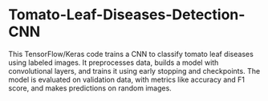 # Tomato-Leaf-Diseases-Detection-CNN
This TensorFlow/Keras code trains a CNN to classify tomato leaf diseases using labeled images. It preprocesses data, builds a model with convolutional layers, and trains it using early stopping and checkpoints. The model is evaluated on validation data, with metrics like accuracy and F1 score, and makes predictions on random images.
